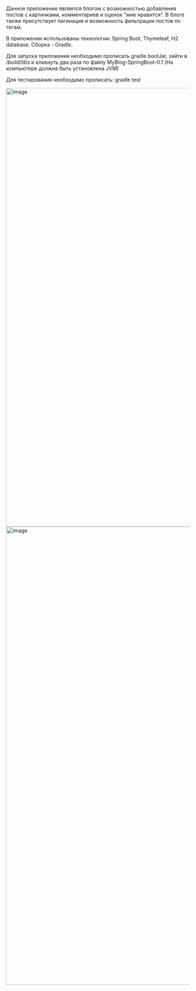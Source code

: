 Данное приложение является блогом с возможностью добавления постов с картинками, комментариев и оценок "мне нравится". В блоге также присутствует пагинация и возможность фильтрации постов по тегам.

В приложении использованы технологии: Spring Boot, Thymeleaf, H2 database. Сборка - Gradle.

Для запуска приложения необходимо прописать gradle bootJar, зайти в /build/libs и кликнуть два раза по файлу MyBlog-SpringBoot-0.1
(На компьютере должна быть установлена JVM)

Для тестирования необходимо прописать: gradle test

<img width="2129" height="1200" alt="image" src="https://github.com/user-attachments/assets/1f8b0bc9-99de-47ae-b298-1c37b3786dfb" />

<img width="979" height="1253" alt="image" src="https://github.com/user-attachments/assets/a7969709-fd83-44a3-8ff9-18f12e6150a0" />
